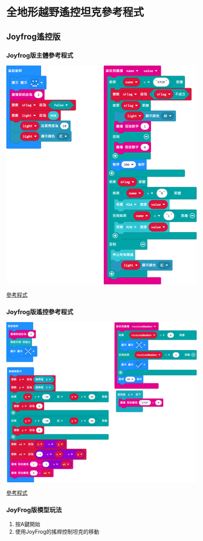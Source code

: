 # 全地形越野遙控坦克參考程式

## Joyfrog遙控版

### Joyfrog版主體參考程式

![](./images/joyfrog_code1.png)

[參考程式](https://makecode.microbit.org/_4pciubgEt0vy)

### Joyfrog版遙控參考程式

![](./images/joyfrog_code2.png)

[參考程式](https://makecode.microbit.org/_aqCi4hEJV8sW)

### JoyFrog版模型玩法

1. 按A鍵開始
2. 使用JoyFrog的搖桿控制坦克的移動